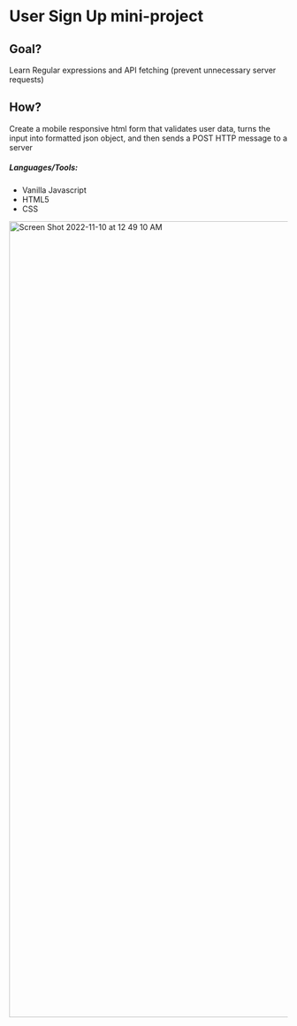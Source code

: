 # User Sign Up mini-project
## Goal?
Learn Regular expressions and API fetching (prevent unnecessary server requests)
## How?
Create a mobile responsive html form that validates user data, turns the input into formatted json object, and then sends a POST HTTP message to a server

##### Languages/Tools:
- Vanilla Javascript
- HTML5
- CSS

<img width="1440" alt="Screen Shot 2022-11-10 at 12 49 10 AM" src="https://user-images.githubusercontent.com/74736115/201020386-ee784071-67bb-4f6c-9afc-f58c811fbf44.png">

